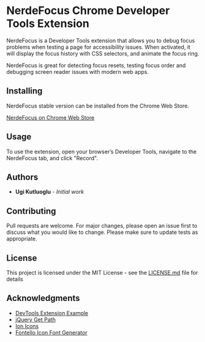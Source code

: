 # NerdeFocus Chrome Developer Tools Extension

NerdeFocus is a Developer Tools extension that allows you to debug focus problems when testing a page for accessibility issues. When activated, it will display the focus history with CSS selectors, and animate the focus ring.

NerdeFocus is great for detecting focus resets, testing focus order and debugging screen reader issues with modern web apps.

## Installing

NerdeFocus stable version can be installed from the Chrome Web Store.

[NerdeFocus on Chrome Web Store](https://chrome.google.com/webstore/detail/nerdefocus/lpfiljldhgjecfepfljnbjnbjfhennpd?hl=en-US)

## Usage

To use the extension, open your browser’s Developer Tools, navigate to the NerdeFocus tab, and click "Record".

## Authors

- **Ugi Kutluoglu** - _Initial work_

## Contributing

Pull requests are welcome. For major changes, please open an issue first to discuss what you would like to change. Please make sure to update tests as appropriate.

## License

This project is licensed under the MIT License - see the [LICENSE.md](LICENSE.md) file for details

## Acknowledgments

- [DevTools Extension Example](https://github.com/thingsinjars/devtools-extension)
- [jQuery Get Path](https://github.com/yamadapc/jquery-getpath)
- [Ion Icons](https://www.iconfinder.com/iconsets/ionicons)
- [Fontello Icon Font Generator](http://fontello.com)
